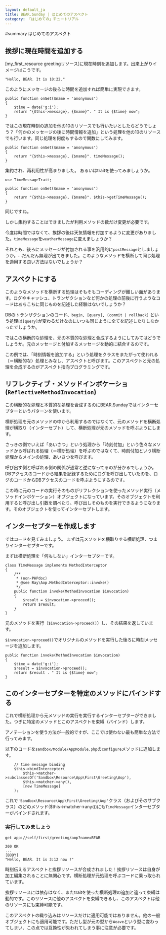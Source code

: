 ```yaml
---
layout: default_ja
title: BEAR.Sunday | はじめてのアスペクト
category: 「はじめての」チュートリアル
---
```

#summary はじめてのアスペクト

## 挨拶に現在時間を追加する 

[my_first_resource greetingリソース]に現在時刻を追加します。出来上がりイメージはこうです。

    "Hello, BEAR. It is 10:22."

このようにメッセージの後ろに時間を追加すれば簡単に実現できます。


    public function onGet($name = 'anonymous')
    {
        $time = date('g:i');
        return "{$this->message}, {$name}". " It is {$time} now";
    }


ではこの現在時刻の追加を他の10のリソースでも行いたいとしたらどうでしょう？「何かのメッセージの後に時間情報を追加」という処理を他の10のリソースでも行います。同じ処理を何度もするので関数にしてみます。


    public function onGet($name = 'anonymous')
    {
        return "{$this->message}, {$name}". timeMessage();
    }


集約され、再利用性が高まりました。
あるいはtraitを使ってみましょうか。


    use TimeMessageTrait;

    public function onGet($name = 'anonymous')
    {
        return "{$this->message}, {$name}". $this->getTimeMessage();
    }


同じですね。

しかし集約することはできましたが利用メソッドの数だけ変更が必要です。

今度は時間ではなくて、挨拶の後は天気情報を付加するように変更がありました。`timeMessage`を`weatherMessage`に変えましょうか？

それとも、後ろにメッセージが付加される事を汎用的に`postMessage`としましょうか。...だんだん無理が出てきました。このようなメソッドを横断して同じ処理を適用する良い方法はないでしょうか？

## アスペクトにする 

このようなメソッドを横断する処理はそもそもコーディングが難しい面があります。ログやキャッシュ、トランザクションなど何かの処理の前後に行うようなコードはあちこちに同じものを記述した経験はないでしょうか？

DBのトランザクションのコード、`begin, [query], (commit | rollback)` という処理は`[query]`が変わるだけなのにいつも同じように全てを記述したりしなかったでしょうか。

ではこの横断的な処理を、元の本質的な処理と合成するようにしてみてはどうでしょうか。元のメッセージと付加するメッセージを動的に結合するのです。

この例では、「時刻情報を追加する」という処理をクラスをまたがって使われる（＝横断的な）処理とみなし、アスペクトと呼びます。このアスペクトと元の処理を合成するのがアスペクト指向プログラミングです。

## リフレクティブ・メソッドインボケーショ(`ReflectiveMethodInvocation`) 

この横断的な処理と本質的な処理を合成するのにBEAR.Sundayではインターセプターというパターンを使います。

横断処理を元のメソッドの中から利用するのではなくて、元のメソッドを横断処理が横取り（インターセプト）して、横断処理が元のメソッドを呼ぶようにします。

さっきの例でいえば「あいさつ」という処理から「時刻付加」という色々なメソッドから呼ばれる処理（＝横断処理）を呼ぶのではなくて、時刻付加という横断処理からメインの処理、あいさつを呼びます。

呼び出す側と呼ばれる側の関係が通常と逆になってるのが分かるでしょうか。DBアクセスのコードから結果を記録するためにログを呼び出していたのを、ログのコードからDBアクセスのコードを呼ぶようにするのです。

この時に元のコードの実行そのものがリフレクションを使ったメソッド実行（メソッドインボケーション）オブジェクトになっています。そのオブジェクトを利用すると呼び出し引数を調べたり、呼び出しそのものを実行できるようになります。そのオブジェクトを使ってインターセプトします。

## インターセプターを作成します 

ではコードを見てみましょう。
まずは元メソッドを横取りする横断処理、つまりインターセプターです。

まずは横断処理を「何もしない」インターセプターです。

    class TimeMessage implements MethodInterceptor
    {
        /**
         * (non-PHPdoc)
         * @see Ray\Aop.MethodInterceptor::invoke()
         */
        public function invoke(MethodInvocation $invocation)
        {
            $result = $invocation->proceed();
            return $result;
        }
    }

元のメソッドを実行（`$invocation->proceed()`）し、その結果を返しています。

`$invocation->proceed()`でオリジナルのメソッドを実行した後ろに時刻メッセージを追加します。

    public function invoke(MethodInvocation $invocation)
    {
        $time = date('g:i');
        $result = $invocation->proceed();
        return $result . " It is {$time} now";
    }

## このインターセプターを特定のメソッドにバインドする 

これで横断処理から元メソッドの実行を実行するインターセプターができました。つぎに特定のメソッドとこのアスペクトを束縛（バインド）します。

アノテーションを使う方法が一般的ですが、ここでは使わない最も簡単な方法で行ってみます。

以下のコードを`sandbox/Module/AppModule.php`の`configure`メソッドに追加します。


        // time message binding
        $this->bindInterceptor(
            $this->matcher->subclassesOf('Sandbox\Resource\App\First\Greeting\Aop'),
            $this->matcher->any(),
            [new TimeMessage]
        );

これで`'Sandbox\Resource\App\First\Greeting\Aop'`クラス（およびそのサブクラス）のどのメソッド($this->matcher->any())にも`TimeMessage`インターセプターがバインドされます。

### 実行してみましょう 

    get app://self/first/greeting/aop?name=BEAR

    200 OK
    ...
    [BODY]
    "Hello, BEAR. It is 3:12 now !"


時刻伝えるアスペクトと挨拶リソースが合成されました！挨拶リソースは自身が加工編集されることに無関心です。横断処理が元処理を呼ぶコードに乗っ取られています。

挨拶リソースには依存はなく、またtraitを使った横断処理の追加と違って束縛は動的です。このリソースに他のアスペクトを束縛できるし、このアスペクトは他のリソースにも束縛可能です。

このアスペクトの織り込みはリソースだけに適用可能ではありません。他の一般オブジェクトにも適用可能です。ただし型が元の型から`Weave`という型に変わってしまい、この点では互換性が失われてしまう事に注意が必要です。